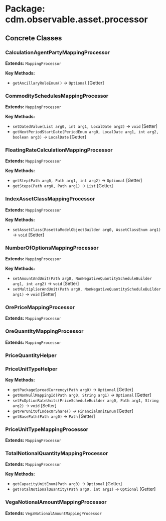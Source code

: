 # Package: cdm.observable.asset.processor

## Concrete Classes

### 

### CalculationAgentPartyMappingProcessor
**Extends:** `MappingProcessor` 

**Key Methods:**
- `getAncillaryRoleEnum()` → `Optional` [Getter]

### CommoditySchedulesMappingProcessor
**Extends:** `MappingProcessor` 

**Key Methods:**
- `setDatedValue(List arg0, int arg1, LocalDate arg2)` → `void` [Setter]
- `getNextPeriodStartDate(PeriodEnum arg0, LocalDate arg1, int arg2, boolean arg3)` → `LocalDate` [Getter]

### FloatingRateCalculationMappingProcessor
**Extends:** `MappingProcessor` 

**Key Methods:**
- `getStep(Path arg0, Path arg1, int arg2)` → `Optional` [Getter]
- `getSteps(Path arg0, Path arg1)` → `List` [Getter]

### IndexAssetClassMappingProcessor
**Extends:** `MappingProcessor` 

**Key Methods:**
- `setAssetClass(RosettaModelObjectBuilder arg0, AssetClassEnum arg1)` → `void` [Setter]

### NumberOfOptionsMappingProcessor
**Extends:** `MappingProcessor` 

**Key Methods:**
- `setAmountAndUnit(Path arg0, NonNegativeQuantityScheduleBuilder arg1, int arg2)` → `void` [Setter]
- `setMultiplierAndUnit(Path arg0, NonNegativeQuantityScheduleBuilder arg1)` → `void` [Setter]

### OrePriceMappingProcessor
**Extends:** `MappingProcessor` 

### OreQuantityMappingProcessor
**Extends:** `MappingProcessor` 

### PriceQuantityHelper

### PriceUnitTypeHelper

**Key Methods:**
- `getPackageSpreadCurrency(Path arg0)` → `Optional` [Getter]
- `getNonNullMappingId(Path arg0, String arg1)` → `Optional` [Getter]
- `setFxOptionRateUnits(PriceScheduleBuilder arg0, Path arg1, String arg2)` → `void` [Setter]
- `getPerUnitOfIndexOrShare()` → `FinancialUnitEnum` [Getter]
- `getBasePath(Path arg0)` → `Path` [Getter]

### PriceUnitTypeMappingProcessor
**Extends:** `MappingProcessor` 

### TotalNotionalQuantityMappingProcessor
**Extends:** `MappingProcessor` 

**Key Methods:**
- `getCapacityUnitEnum(Path arg0)` → `Optional` [Getter]
- `getTotalNotionalQuantity(Path arg0, int arg1)` → `Optional` [Getter]

### VegaNotionalAmountMappingProcessor
**Extends:** `VegaNotionalAmountMappingProcessor` 

